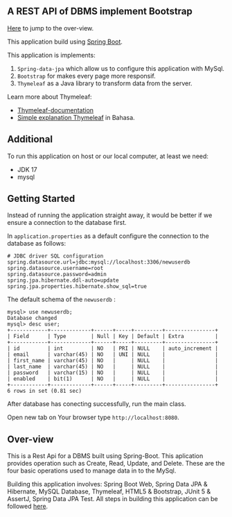 ## A REST API of DBMS implement Bootstrap

[Here]() to jump to the over-view.

This application build using [Spring Boot](https://spring.io/projects/spring-boot).

This application is implements:

1. `Spring-data-jpa` which allow us to configure this application with MySql.</br>
2. `Bootstrap` for makes every page more responsif.
3. `Thymeleaf` as a Java library to transform data from the server.

Learn more about Thymeleaf:
- [Thymeleaf-documentation](https://www.thymeleaf.org/doc/tutorials/3.0/thymeleafspring.html)
- [Simple explanation Thymeleaf](https://github.com/dimMaryanto93/thymeleaf-example) in Bahasa.

## Additional

To run this application on host or our local computer, at least we need:

- JDK 17
- mysql

## Getting Started

Instead of running the application straight away, it would be better if we ensure a connection to the database first.

In `application.properties` as a default configure the connection to the database as follows: 

```
# JDBC driver SQL configuration
spring.datasource.url=jdbc:mysql://localhost:3306/newuserdb
spring.datasource.username=root
spring.datasource.password=admin
spring.jpa.hibernate.ddl-auto=update
spring.jpa.properties.hibernate.show_sql=true
```

The default schema of the `newuserdb` :

```
mysql> use newuserdb;
Database changed
mysql> desc user;
+------------+-------------+------+-----+---------+----------------+
| Field      | Type        | Null | Key | Default | Extra          |
+------------+-------------+------+-----+---------+----------------+
| id         | int         | NO   | PRI | NULL    | auto_increment |
| email      | varchar(45) | NO   | UNI | NULL    |                |
| first_name | varchar(45) | NO   |     | NULL    |                |
| last_name  | varchar(45) | NO   |     | NULL    |                |
| password   | varchar(15) | NO   |     | NULL    |                |
| enabled    | bit(1)      | NO   |     | NULL    |                |
+------------+-------------+------+-----+---------+----------------+
6 rows in set (0.81 sec)
```


After database has conecting successfully, run the main class.

Open new tab on Your browser type `http://localhost:8080`.

## Over-view

This is a Rest Api for a DBMS built using Spring-Boot. This aplication provides operation such as Create, Read, Update, and Delete. These are the four basic operations used to manage data in to the MySql.

Building this application involves: Spring Boot Web, Spring Data JPA & Hibernate, MySQL Database, Thymeleaf, HTML5 & Bootstrap, JUnit 5 & AssertJ, Spring Data JPA Test. All steps in building this application can be followed [here](https://spring.io/guides/tutorials/rest).



